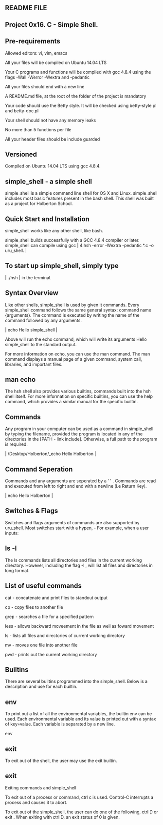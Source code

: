 ## README FILE


## Project 0x16. C - Simple Shell.


## Pre-requirements 

Allowed editors: vi, vim, emacs

All your files will be compiled on Ubuntu 14.04 LTS

Your C programs and functions will be compiled with gcc 4.8.4 using the flags -Wall -Werror -Wextra and -pedantic

All your files should end with a new line

A README.md file, at the root of the folder of the project is mandatory

Your code should use the Betty style. It will be checked using betty-style.pl and betty-doc.pl

Your shell should not have any memory leaks

No more than 5 functions per file

All your header files should be include guarded


## Versioned 

Compiled on Ubuntu 14.04 LTS using gcc 4.8.4.

## simple_shell - a simple shell

simple_shell is a simple command line shell for OS X and Linux. simple_shell includes most basic features present in the bash shell. This shell was built as a project for Holberton School.

## Quick Start and Installation

simple_shell works like any other shell, like bash.

simple_shell builds successfully with a GCC 4.8.4 compiler or later. simple_shell can compile using gcc | 4.hsh -error -Wextra -pedantic *.c -o uru_shell. |

## To start up simple_shell, simply type

| ./hsh  |  in the terminal.

## Syntax Overview

Like other shells, simple_shell is used by given it commands. Every simple_shell command follows the same general syntax: command name {arguments}. The command is executed by writing the name of the command followed by any arguments.

| echo Hello simple_shell	     |

Above will run the echo command, which will write its arguments Hello simple_shell to the standard output.

For more information on echo, you can use the man command. The man command displays a manual page of a given command, system call, libraries, and important files.

## man echo

The hsh shell also provides various builtins, commands built into the hsh shell itself. For more information on specific builtins, you can use the help command, which provides a similar manual for the specific builtin.

## Commands

Any program in your computer can be used as a command in simple_shell by typing the filename, provided the program is located in any of the directories in the [PATH - link include]. Otherwise, a full path to the program is required.

| /Desktop/Holberton/_echo Hello Holberton  |

## Command Seperation

Commands and any arguments are seperated by a ' ' . Commands are read and executed from left to right and end with a newline (i.e Return Key).

| echo Hello Holberton	   |

## Switches & Flags

Switches and flags arguments of commands are also supported by uru_shell. Most switches start with a hypen, - For example, when a user inputs:

## ls -l

The ls commands lists all directories and files in the current working directory. However, including the flag -l , will list all files and directories in long format.

## List of useful commands

cat - concatenate and print files to standout output

cp - copy files to another file

grep - searches a file for a specified pattern

less - allows backward moveement in the file as well as foward movement

ls - lists all files and directories of current working directory

mv - moves one file into another file

pwd - prints out the current working directory

## Builtins

There are several builtins programmed into the simple_shell. Below is a description and use for each builtin.

## env

To print out a list of all the environmental variables, the builtin env can be used. Each environmental variable and its value is printed out with a syntax of key=value. Each variable is separated by a new line.

env

## exit

To exit out of the shell, the user may use the exit builtin.

## exit

Exiting commands and simple_shell

To exit out of a process or command, ctrl c is used. Control-C interrupts a process and causes it to abort.

To exit out of the simple_shell, the user can do one of the following, ctrl D or exit . When exiting with ctrl D, an exit status of 0 is given.
